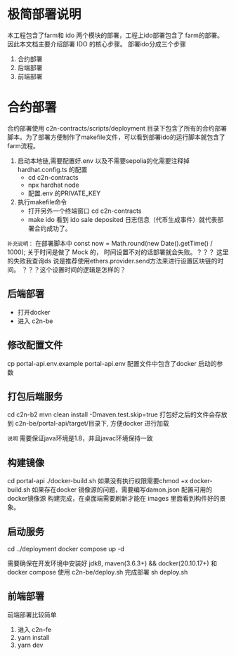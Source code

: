 # 极简部署说明
本工程包含了farm和 ido 两个模块的部署，工程上ido部署包含了 farm的部署。因此本文档主要介绍部署 IDO 的核心步骤。
部署ido分成三个步骤
1. 合约部署
2. 后端部署
3. 前端部署

# 合约部署
合约部署使用 c2n-contracts/scripts/deployment 目录下包含了所有的合约部署脚本。为了部署方便制作了makefile文件，可以看到部署ido的运行脚本就包含了farm流程。
1. 启动本地链,需要配置好.env 以及不需要sepolia的化需要注释掉hardhat.config.ts 的配置
   - cd c2n-contracts 
   - npx hardhat node
   - 配置.env 的PRIVATE_KEY
2. 执行makefile命令
   - 打开另外一个终端窗口 cd c2n-contracts
   - make ido
   看到 ido sale deposited 日志信息（代币生成事件）就代表部署合约成功了。

`补充说明：`
在部署脚本中 const now = Math.round(new Date().getTime() / 1000); 关于时间是做了 Mock 的， 时间设置不对的话部署就会失败。？？？ 这里的失败我查询ds 说是推荐使用ethers.provider.send方法来进行设置区块链的时间。
？？？这个设置时间的逻辑是怎样的？


## 后端部署
- 打开docker
- 进入 c2n-be

## 修改配置文件
cp portal-api.env.example portal-api.env 
配置文件中包含了docker 启动的参数
## 打包后端服务
cd c2n-b2
mvn clean install -Dmaven.test.skip=true
打包好之后的文件会存放到 c2n-be/portal-api/target/目录下, 方便docker 进行加载

`说明` 需要保证java环境是1.8，并且javac环境保持一致

## 构建镜像
cd portal-api 
./docker-build.sh  如果没有执行权限需要chmod +x docker-build.sh
如果存在docker 镜像源的问题，需要编写damon.json 配置可用的docker镜像源
构建完成，在桌面端需要刷新才能在 images 里面看到构件好的景象。

## 启动服务
cd ../deployment 
docker compose up -d

 
需要确保在开发环境中安装好 jdk8, maven(3.6.3+) && docker(20.10.17+) 和 docker compose
使用 c2n-be/deploy.sh 完成部署
sh deploy.sh


## 前端部署
前端部署比较简单
1. 进入 c2n-fe 
2. yarn install
3. yarn dev

